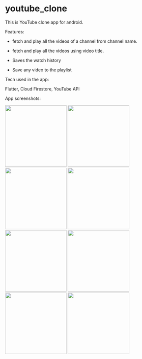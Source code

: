 # youtube_clone
This is YouTube clone app for android.

Features:

  - fetch and play all the videos of a channel from channel name.
  
  - fetch and play all the videos using video title.
  
  - Saves the watch history
  
  - Save any video to the playlist
  
 
Tech used in the app:

  Flutter, Cloud Firestore, YouTube API

App screenshots:

<img src="https://github.com/Anuj-S62/youtube_clone/assets/96018337/18a41194-4b95-4dd1-b395-8c289065c29a" width="200">
<img src="https://github.com/Anuj-S62/youtube_clone/assets/96018337/bc529b37-c5ef-44b7-90a8-c8077765f629" width="200">
 <img src="https://github.com/Anuj-S62/youtube_clone/assets/96018337/a6144575-947f-4c68-a006-71d60a30f93c" width="200">

 <img src="https://github.com/Anuj-S62/youtube_clone/assets/96018337/cf73f57d-a3d6-4910-97c8-ea96c5c10ba9" width="200">
 <img src="https://github.com/Anuj-S62/youtube_clone/assets/96018337/7f08c414-4adb-47bd-93b0-c84cf8b40709" width="200"> 
 <img src="https://github.com/Anuj-S62/youtube_clone/assets/96018337/6cd058f6-8642-478d-9f21-5f0f1e3c8708" width="200">
 <img src="https://github.com/Anuj-S62/youtube_clone/assets/96018337/efe1d1e8-5fcf-43f3-900b-085e8ec569d0" width="200"> 
 <img src="https://github.com/Anuj-S62/youtube_clone/assets/96018337/6d9f80e7-0ada-44a0-a212-942a567d544b" width="200">
